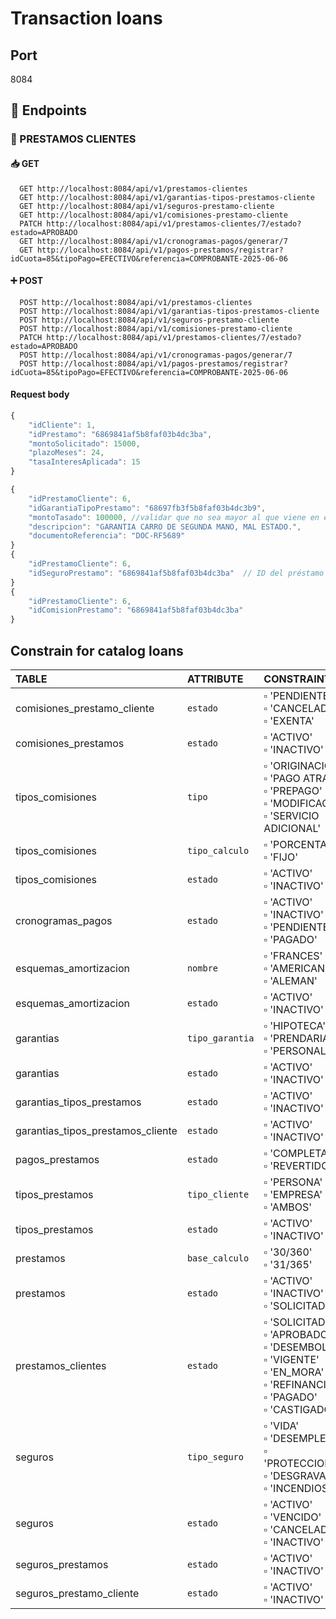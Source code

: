 # Transaction loans

## Port
8084

## 🔐 Endpoints
### 🏦 PRESTAMOS CLIENTES

#### 📥 GET

```http
  GET http://localhost:8084/api/v1/prestamos-clientes
  GET http://localhost:8084/api/v1/garantias-tipos-prestamos-cliente
  GET http://localhost:8084/api/v1/seguros-prestamo-cliente
  GET http://localhost:8084/api/v1/comisiones-prestamo-cliente
  PATCH http://localhost:8084/api/v1/prestamos-clientes/7/estado?estado=APROBADO
  GET http://localhost:8084/api/v1/cronogramas-pagos/generar/7
  GET http://localhost:8084/api/v1/pagos-prestamos/registrar?idCuota=85&tipoPago=EFECTIVO&referencia=COMPROBANTE-2025-06-06
```

#### ➕ POST

```http
  POST http://localhost:8084/api/v1/prestamos-clientes
  POST http://localhost:8084/api/v1/garantias-tipos-prestamos-cliente
  POST http://localhost:8084/api/v1/seguros-prestamo-cliente
  POST http://localhost:8084/api/v1/comisiones-prestamo-cliente
  PATCH http://localhost:8084/api/v1/prestamos-clientes/7/estado?estado=APROBADO
  POST http://localhost:8084/api/v1/cronogramas-pagos/generar/7
  POST http://localhost:8084/api/v1/pagos-prestamos/registrar?idCuota=85&tipoPago=EFECTIVO&referencia=COMPROBANTE-2025-06-06
```

#### Request body
```javascript
{
    "idCliente": 1,
    "idPrestamo": "6869841af5b8faf03b4dc3ba",
    "montoSolicitado": 15000,
    "plazoMeses": 24,
    "tasaInteresAplicada": 15
}

{
    "idPrestamoCliente": 6,
    "idGarantiaTipoPrestamo": "68697fb3f5b8faf03b4dc3b9",
    "montoTasado": 100000, //validar que no sea mayor al que viene en el id
    "descripcion": "GARANTIA CARRO DE SEGUNDA MANO, MAL ESTADO.",
    "documentoReferencia": "DOC-RF5689"
}
{
    "idPrestamoCliente": 6,
    "idSeguroPrestamo": "6869841af5b8faf03b4dc3ba"  // ID del préstamo
}
{
    "idPrestamoCliente": 6,
    "idComisionPrestamo": "6869841af5b8faf03b4dc3ba"
}

```


## Constrain for catalog loans

| TABLE                         | ATTRIBUTE        | CONSTRAINT                                                                                       | ENUM                        |
|:------------------------------|:------------------|:------------------------------------------------------------------------------------------------------|:-----------------------------|
| comisiones_prestamo_cliente   | `estado`          | ▫️ 'PENDIENTE'<br>▫️ 'CANCELADA'<br>▫️ 'EXENTA'                                                   | EstadoComisionClienteEnum   |
| comisiones_prestamos          | `estado`          | ▫️ 'ACTIVO'<br>▫️ 'INACTIVO'                                                                      | EstadoGeneralEnum           |
| tipos_comisiones              | `tipo`            | ▫️ 'ORIGINACION'<br>▫️ 'PAGO ATRASADO'<br>▫️ 'PREPAGO'<br>▫️ 'MODIFICACION'<br>▫️ 'SERVICIO ADICIONAL' | TipoComisionEnum            |
| tipos_comisiones              | `tipo_calculo`    | ▫️ 'PORCENTAJE'<br>▫️ 'FIJO'                                                                      | TipoCalculoComisionEnum     |
| tipos_comisiones              | `estado`          | ▫️ 'ACTIVO'<br>▫️ 'INACTIVO'                                                                      | EstadoGeneralEnum           |
| cronogramas_pagos             | `estado`          | ▫️ 'ACTIVO'<br>▫️ 'INACTIVO'<br>▫️ 'PENDIENTE'<br>▫️ 'PAGADO'                                     | EstadoCronogramaEnum        |
| esquemas_amortizacion         | `nombre`          | ▫️ 'FRANCES'<br>▫️ 'AMERICANO'<br>▫️ 'ALEMAN'                                                     | EsquemaAmortizacionEnum     |
| esquemas_amortizacion         | `estado`          | ▫️ 'ACTIVO'<br>▫️ 'INACTIVO'                                                                      | EstadoGeneralEnum           |
| garantias                     | `tipo_garantia`   | ▫️ 'HIPOTECA'<br>▫️ 'PRENDARIA'<br>▫️ 'PERSONAL'                                                  | TipoGarantiaEnum            |
| garantias                     | `estado`          | ▫️ 'ACTIVO'<br>▫️ 'INACTIVO'                                                                      | EstadoGeneralEnum           |
| garantias_tipos_prestamos     | `estado`          | ▫️ 'ACTIVO'<br>▫️ 'INACTIVO'                                                                      | EstadoGeneralEnum           |
| garantias_tipos_prestamos_cliente | `estado`     | ▫️ 'ACTIVO'<br>▫️ 'INACTIVO'                                                                      | EstadoGeneralEnum           |
| pagos_prestamos               | `estado`          | ▫️ 'COMPLETADO'<br>▫️ 'REVERTIDO'                                                                 | EstadoPagoEnum              |
| tipos_prestamos               | `tipo_cliente`    | ▫️ 'PERSONA'<br>▫️ 'EMPRESA'<br>▫️ 'AMBOS'                                                        | TipoClienteEnum             |
| tipos_prestamos               | `estado`          | ▫️ 'ACTIVO'<br>▫️ 'INACTIVO'                                                                      | EstadoGeneralEnum           |
| prestamos                     | `base_calculo`    | ▫️ '30/360'<br>▫️ '31/365'                                                                        | BaseCalculoEnum             |
| prestamos                     | `estado`          | ▫️ 'ACTIVO'<br>▫️ 'INACTIVO'<br>▫️ 'SOLICITADO'                                                   | EstadoPrestamoEnum          |
| prestamos_clientes            | `estado`          | ▫️ 'SOLICITADO'<br>▫️ 'APROBADO'<br>▫️ 'DESEMBOLSADO'<br>▫️ 'VIGENTE'<br>▫️ 'EN_MORA'<br>▫️ 'REFINANCIADO'<br>▫️ 'PAGADO'<br>▫️ 'CASTIGADO' | EstadoPrestamoClienteEnum |
| seguros                       | `tipo_seguro`     | ▫️ 'VIDA'<br>▫️ 'DESEMPLEO'<br>▫️ 'PROTECCION_PAGOS'<br>▫️ 'DESGRAVAMEN'<br>▫️ 'INCENDIOS'         | TipoSeguroEnum              |
| seguros                       | `estado`          | ▫️ 'ACTIVO'<br>▫️ 'VENCIDO'<br>▫️ 'CANCELADO'<br>▫️ 'INACTIVO'                                    | EstadoSeguroEnum            |
| seguros_prestamos             | `estado`          | ▫️ 'ACTIVO'<br>▫️ 'INACTIVO'                                                                      | EstadoGeneralEnum           |
| seguros_prestamo_cliente      | `estado`          | ▫️ 'ACTIVO'<br>▫️ 'INACTIVO'                                                                      | EstadoGeneralEnum           |
